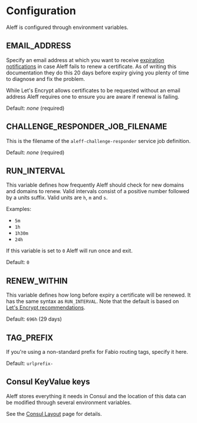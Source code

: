 # Configuration

Aleff is configured through environment variables.

## EMAIL_ADDRESS

Specify an email address at which you want to receive [expiration notifications](https://letsencrypt.org/docs/expiration-emails/) in case Aleff fails to renew a certificate. As of writing this documentation they do this 20 days before expiry giving you plenty of time to diagnose and fix the problem.

While Let's Encrypt allows certificates to be requested without an email address Aleff requires one to ensure you are aware if renewal is failing.

Default: _none_ (required)

## CHALLENGE_RESPONDER_JOB_FILENAME

This is the filename of the `aleff-challenge-responder` service job definition.

Default: _none_ (required)

## RUN_INTERVAL

This variable defines how frequently Aleff should check for new domains and domains to renew. Valid intervals consist of a positive number followed by a units suffix. Valid units are `h`, `m` and `s`.

Examples:
* `5m`
* `1h`
* `1h30m`
* `24h`

If this variable is set to `0` Aleff will run once and exit.

Default: `0`

## RENEW_WITHIN

This variable defines how long before expiry a certificate will be renewed. It has the same syntax as `RUN_INTERVAL`. Note that the default is based on [Let's Encrypt recommendations](https://letsencrypt.org/docs/faq/#what-is-the-lifetime-for-let-s-encrypt-certificates-for-how-long-are-they-valid).

Default: `696h` (29 days)

## TAG_PREFIX

If you're using a non-standard prefix for Fabio routing tags, specify it here.

Default: `urlprefix-`

## Consul KeyValue keys

Aleff stores everything it needs in Consul and the location of this data can be modified through several environment variables.

See the [Consul Layout](../consul-kv-layout/) page for details.
